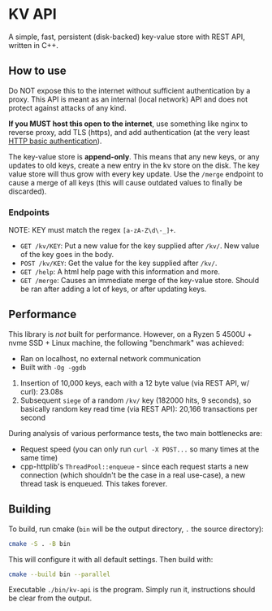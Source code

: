 # KV API

A simple, fast, persistent (disk-backed) key-value store with REST API, written in C++.

## How to use

Do NOT expose this to the internet without sufficient authentication by a proxy. 
This API is meant as an internal (local network) API and does not protect against attacks of any kind.

**If you MUST host this open to the internet**, use something like nginx to reverse proxy, add TLS (https), 
and add authentication (at the very least [HTTP basic authentication](https://docs.nginx.com/nginx/admin-guide/security-controls/configuring-http-basic-authentication/)).

The key-value store is **append-only**. This means that any new keys, or any updates to old keys, create a new entry
in the kv store on the disk. The key value store will thus grow with every key update. Use the `/merge` endpoint to 
cause a merge of all keys (this will cause outdated values to finally be discarded).

### Endpoints

NOTE: KEY must match the regex `[a-zA-Z\d\-_]+`.

- `GET /kv/KEY`: Put a new value for the key supplied after `/kv/`. New value of the key goes in the body.
- `POST /kv/KEY`: Get the value for the key supplied after `/kv/`.
- `GET /help`: A html help page with this information and more.
- `GET /merge`: Causes an immediate merge of the key-value store. Should be ran after adding a lot of keys, or after updating keys.

## Performance

This library is *not* built for performance. However, on a Ryzen 5 4500U + nvme SSD + Linux machine, the following "benchmark" was achieved:

- Ran on localhost, no external network communication
- Built with `-Og -ggdb`

1. Insertion of 10,000 keys, each with a 12 byte value (via REST API, w/ curl): 23.08s
2. Subsequent `siege` of a random `/kv/` key (182000 hits, 9 seconds), so basically random key read time (via REST API): 20,166 transactions per second

During analysis of various performance tests, the two main bottlenecks are:
- Request speed (you can only run `curl -X POST...` so many times at the same time)
- cpp-httplib's `ThreadPool::enqueue` - since each request starts a new connection (which shouldn't be the case in a real use-case), a new thread task is enqueued. This takes forever.

## Building

To build, run cmake (`bin` will be the output directory, `.` the source directory):

```sh
cmake -S . -B bin
```

This will configure it with all default settings.
Then build with:

```sh
cmake --build bin --parallel
```

Executable `./bin/kv-api` is the program. Simply run it, instructions should be clear from the output.

